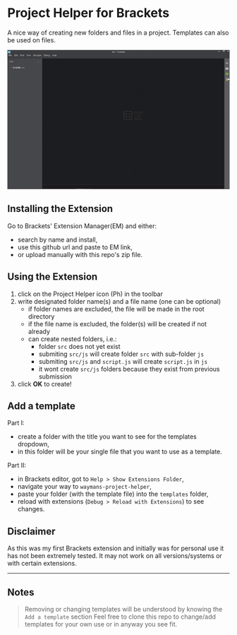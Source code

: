 Project Helper for Brackets
===============================

A nice way of creating new folders and files in a project. Templates can also be used on files.

<img src="./vid/brackets-helper.gif">

## Installing the Extension
Go to Brackets' Extension Manager(EM) and either:
- search by name and install,
- use this github url and paste to EM link,
- or upload manually with this repo's zip file.

## Using the Extension
1. click on the Project Helper icon (Ph) in the toolbar
2. write designated folder name(s) and a file name (one can be optional)
    - if folder names are excluded, the file will be made in the root directory
    - if the file name is excluded, the folder(s) will be created if not already
    - can create nested folders, i.e.:
        - folder `src` does not yet exist
        - submiting `src/js` will create folder `src` with sub-folder `js`
        - submiting `src/js` and `script.js` will create `script.js` in `js`
        - it wont create `src/js` folders because they exist from previous submission
3. click **OK** to create!
 
## Add a template
Part I:
- create a folder with the title you want to see for the templates dropdown,
- in this folder will be your single file that you want to use as a template.
 
Part II:
- in Brackets editor, got to `Help > Show Extensions Folder`,
- navigate your way to `waymans-project-helper`,
- paste your folder (with the template file) into the `templates` folder,
- reload with extensions (`Debug > Reload with Extensions`) to see changes.

## Disclaimer
As this was my first Brackets extension and initially was for personal use it has not been extremely tested. It may not work on all versions/systems or with certain extensions.

---

## Notes
> Removing or changing templates will be understood by knowing the `Add a template` section
> Feel free to clone this repo to change/add templates for your own use or in anyway you see fit.
